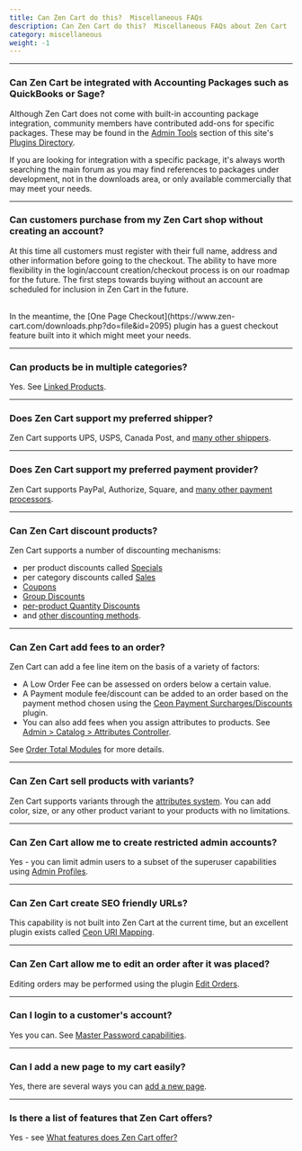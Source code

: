 ```yaml
---
title: Can Zen Cart do this?  Miscellaneous FAQs
description: Can Zen Cart do this?  Miscellaneous FAQs about Zen Cart
category: miscellaneous
weight: -1
---
```


--- 

### Can Zen Cart be integrated with Accounting Packages such as QuickBooks or Sage?
Although Zen Cart does not come with built-in accounting package integration, community members have contributed add-ons for specific packages. These may be found in the [Admin Tools](https://www.zen-cart.com/downloads.php?do=cat&id=1) section of this site's [Plugins Directory](https://www.zen-cart.com/downloads.php).

If you are looking for integration with a specific package, it's always worth searching the main forum as you may find references to packages under development, not in the downloads area, or only available commercially that may meet your needs.

---

### Can customers purchase from my Zen Cart shop without creating an account?

At this time all customers must register with their full name, address and other information before going to the checkout. The ability to have more flexibility in the login/account creation/checkout process is on our roadmap for the future. The first steps towards buying without an account are scheduled for inclusion in Zen Cart in the future.

<br />
In the meantime, the [One Page Checkout](https://www.zen-cart.com/downloads.php?do=file&id=2095) plugin has a guest checkout feature
built into it which might meet your needs.

---

### Can products be in multiple categories? 

Yes.  See [Linked Products](/user/products/linked_product/).

---

### Does Zen Cart support my preferred shipper? 

Zen Cart supports UPS, USPS, Canada Post, and [many other shippers](/user/shipping/). 

---

### Does Zen Cart support my preferred payment provider? 
Zen Cart supports PayPal, Authorize, Square, and [many other payment processors](/user/payment/). 

---
### Can Zen Cart discount products?

Zen Cart supports a number of discounting mechanisms: 

- per product discounts called [Specials](/user/admin_pages/catalog/specials/)
- per category discounts called [Sales](/user/admin_pages/catalog/salemaker/)
- [Coupons](/user/order_total/coupons/)
- [Group Discounts](/user/order_total/group_pricing/)
- [per-product Quantity Discounts](/user/products/quantity_discounts/) 
- and [other discounting methods](/user/order_total/). 

---
### Can Zen Cart add fees to an order? 

Zen Cart can add a fee line item on the basis of a variety of factors:

- A Low Order Fee can be assessed on orders below a certain value. 
- A Payment module fee/discount can be added to an order based on the payment method chosen using the [Ceon Payment Surcharges/Discounts](https://www.zen-cart.com/downloads.php?do=file&id=1279) plugin. 
- You can also add fees when you assign attributes to products.  See [Admin > Catalog > Attributes Controller](/user/admin_pages/catalog/attributes_controller/). 

See [Order Total Modules](/user/order_total/order_total/) for more details. 

---
### Can Zen Cart sell products with variants? 
Zen Cart supports variants through the [attributes system](/user/products/attributes/).  You can add
color, size, or any other product variant to your products with no limitations.

---

### Can Zen Cart allow me to create restricted admin accounts? 
Yes - you can limit admin users to a subset of the superuser capabilities using
[Admin Profiles](/user/admin_pages/admins/admin_profiles). 

---

### Can Zen Cart create SEO friendly URLs? 
This capability is not built into Zen Cart at the current time, but an
excellent plugin exists called [Ceon URI Mapping](https://www.zen-cart.com/downloads.php?do=file&id=2250). 

--- 
### Can Zen Cart allow me to edit an order after it was placed? 
Editing orders may be performed using the plugin 
[Edit Orders](https://www.zen-cart.com/downloads.php?do=file&id=1513).

---

### Can I login to a customer's account? 
Yes you can.  See [Master Password capabilities](/user/admin/master_password). 

---

### Can I add a new page to my cart easily? 

Yes, there are several ways you can [add a new page](/user/customizing/add_pages). 

--- 
<!-- please keep this at the end --> 
### Is there a list of features that Zen Cart offers? 
Yes - see [What features does Zen Cart offer?](/user/about_us/features)

